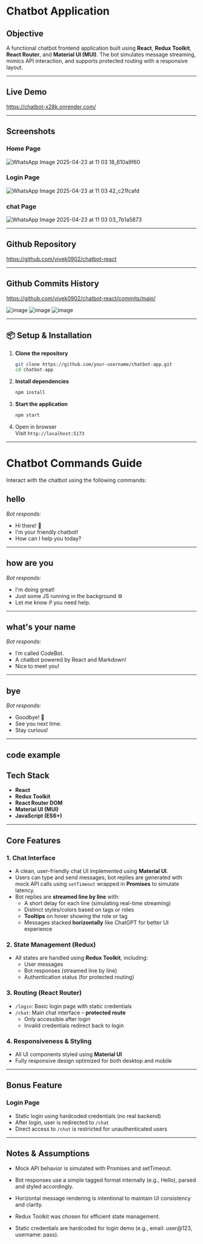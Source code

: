 # Chatbot Application

## Objective

A functional chatbot frontend application built using **React**, **Redux Toolkit**, **React Router**, and **Material UI (MUI)**. The bot simulates message streaming, mimics API interaction, and supports protected routing with a responsive layout.

---

## Live Demo

https://chatbot-x28k.onrender.com/

---

## Screenshots
### Home Page
![WhatsApp Image 2025-04-23 at 11 03 18_610a9f60](https://github.com/user-attachments/assets/859f18c1-0904-4990-a209-11c09d5642f1)

### Login Page
![WhatsApp Image 2025-04-23 at 11 03 42_c21fcafd](https://github.com/user-attachments/assets/e6ab2fa2-0248-4555-ad50-9e78cd3b4c82)

### chat Page
![WhatsApp Image 2025-04-23 at 11 03 03_7b1a5873](https://github.com/user-attachments/assets/b03a9120-6322-4055-8cd6-611629d8f706)

---

## Github Repository

https://github.com/vivek0902/chatbot-react

---
## Github Commits History

https://github.com/vivek0902/chatbot-react/commits/main/

![image](https://github.com/user-attachments/assets/73f66b4b-a7c0-4bd7-93f6-adb03ac21d1c)
![image](https://github.com/user-attachments/assets/025f1be7-f097-4329-ae0b-22e65c49faac)
![image](https://github.com/user-attachments/assets/a803215d-58d5-43c7-a010-4f47723a5e01)

---

## 📦 Setup & Installation

1. **Clone the repository**  
   ```bash
   git clone https://github.com/your-username/chatbot-app.git
   cd chatbot-app
   ```

2. **Install dependencies**  
   ```bash
   npm install
   ```

3. **Start the application**  
   ```bash
   npm start
   ```

4. Open in browser  
   Visit `http://localhost:5173`

---

# Chatbot Commands Guide

Interact with the chatbot using the following commands:

## hello
*Bot responds:*
- Hi there! 👋  
- I'm your friendly chatbot!  
- How can I help you today?

---

## how are you
*Bot responds:*
- I'm doing great!  
- Just some JS running in the background ⚙  
- Let me know if you need help.

---

## what's your name
*Bot responds:*
- I’m called CodeBot.  
- A chatbot powered by React and Markdown!  
- Nice to meet you!

---

## bye
*Bot responds:*
- Goodbye! 👋  
- See you next time.  
- Stay curious!

---



## code example



## Tech Stack

- **React**
- **Redux Toolkit**
- **React Router DOM**
- **Material UI (MUI)**
- **JavaScript (ES6+)**

---

## Core Features

### 1. Chat Interface
- A clean, user-friendly chat UI implemented using **Material UI**.
- Users can type and send messages; bot replies are generated with mock API calls using `setTimeout` wrapped in **Promises** to simulate latency.
- Bot replies are **streamed line by line** with:
  - A short delay for each line (simulating real-time streaming)
  - Distinct styles/colors based on tags or roles
  - **Tooltips** on hover showing the role or tag
  - Messages stacked **horizontally** like ChatGPT for better UI experience

### 2. State Management (Redux)
- All states are handled using **Redux Toolkit**, including:
  - User messages
  - Bot responses (streamed line by line)
  - Authentication status (for protected routing)

### 3. Routing (React Router)
- `/login`: Basic login page with static credentials
- `/chat`: Main chat interface – **protected route**
  - Only accessible after login
  - Invalid credentials redirect back to login

### 4. Responsiveness & Styling
- All UI components styled using **Material UI**
- Fully responsive design optimized for both desktop and mobile

---

## Bonus Feature

### Login Page
- Static login using hardcoded credentials (no real backend)
- After login, user is redirected to `/chat`
- Direct access to `/chat` is restricted for unauthenticated users

---

## Notes & Assumptions

 - Mock API behavior is simulated with Promises and setTimeout.

 - Bot responses use a simple tagged format internally (e.g., <admin> Hello), parsed and styled accordingly.

- Horizontal message rendering is intentional to maintain UI consistency and clarity.

- Redux Toolkit was chosen for efficient state management.

- Static credentials are hardcoded for login demo (e.g., email: user@123, username: pass).




